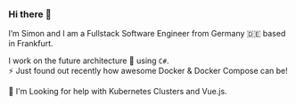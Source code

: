 ### Hi there 👋

I’m Simon and I am a Fullstack Software Engineer from Germany 🇩🇪 based in Frankfurt.  

I work on the future architecture 🔭 using `C#`.  
⚡ Just found out recently how awesome Docker & Docker Compose can be!  
  
🤔 I'm Looking for help with Kubernetes Clusters and Vue.js.

<!--
**BionicCa/BionicCa** is a ✨ _special_ ✨ repository because its `README.md` (this file) appears on your GitHub profile.

Here are some ideas to get you started:

- 🔭 I’m currently working on ...
- 🌱 I’m currently learning ...
- 👯 I’m looking to collaborate on ...
- 🤔 I’m looking for help with ...
- 💬 Ask me about ...
- 📫 How to reach me: ...
- 😄 Pronouns: ...
- ⚡ Fun fact: ...
-->
